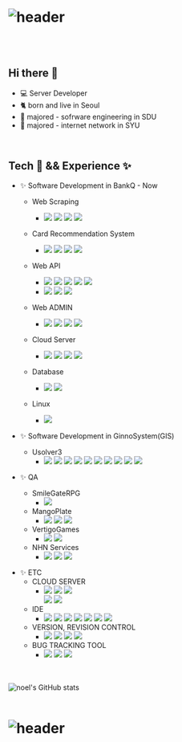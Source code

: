 # ![header](https://capsule-render.vercel.app/api?type=Waving&color=auto&height=200&section=header&text=KIMJUNGYIN&fontSize=40)

<br>
<br>

## Hi there 👋
- 💻 Server Developer
- 🐈 born and live in Seoul
- 🐾 majored - sofrware engineering in SDU
- 🐾 majored - internet network in SYU

<!-- 
[![Gmail Badge](https://img.shields.io/badge/Gmail-d14836?style=flat-square&logo=Gmail&logoColor=white&link=mailto:noelcool0101@gmail.com)](mailto:noelcool0101@gmail.com)  -->

<br>


## Tech 🌿 && Experience ✨

* ✨ Software Development in BankQ - Now
  * Web Scraping
    * <img src="https://img.shields.io/badge/Python-3766AB?style=flat-square&logo=Python&logoColor=white"/> <img src="https://img.shields.io/badge/selenium-43B02A?style=flat-square&logo=selenium&logoColor=white"/> <img src="https://img.shields.io/badge/requests-3776AB?style=flat-square&logo=requests&logoColor=white"/> <img src="https://img.shields.io/badge/BeautifulSoup-3776AB?style=flat-square&logo=BeautifulSoup&logoColor=white"/>
  * Card Recommendation System
    * <img src="https://img.shields.io/badge/Python-3766AB?style=flat-square&logo=Python&logoColor=white"/> <img src="https://img.shields.io/badge/Flask-000000?style=flat-square&logo=Flask&logoColor=white"/> <img src="https://img.shields.io/badge/SQLAlchemy-000000?style=flat-square&logo=SQLAlchemy&logoColor=white"/>  <img src="https://img.shields.io/badge/MySQL-4479A1?style=flat-square&logo=MySQL&logoColor=white"/>
  * Web API
    * <img src="https://img.shields.io/badge/Java-007396?style=flat-square&logo=Java&logoColor=white"/> <img src="https://img.shields.io/badge/Spring Boot-6DB33F?style=flat-square&logo=Spring Boot&logoColor=white"/> <img src="https://img.shields.io/badge/JPA-000000?style=flat-square&logo=JPA&logoColor=white"/> <img src="https://img.shields.io/badge/MyBatis-2C2255?style=flat-square&logo=MyBatis&logoColor=white"/> <img src="https://img.shields.io/badge/MariaD-003545?style=flat-square&logo=MariaDB&logoColor=white"/>
    * <img src="https://img.shields.io/badge/Python-3766AB?style=flat-square&logo=Python&logoColor=white"/> <img src="https://img.shields.io/badge/Sanic-000000?style=flat-square&logo=Sanic&logoColor=white"/> <img src="https://img.shields.io/badge/PyMySQL-{COLOR}?style=flat-square&logo=PyMySQL&logoColor=white"/>
  * Web ADMIN
    * <img src="https://img.shields.io/badge/Java-007396?style=flat-square&logo=Java&logoColor=white"/> <img src="https://img.shields.io/badge/Spring Boot-6DB33F?style=flat-square&logo=Spring Boot&logoColor=white"/> <img src="https://img.shields.io/badge/JPA-000000?style=flat-square&logo=JPA&logoColor=white"/> <img src="https://img.shields.io/badge/Thymeleaf-000000?style=flat-square&logo=Thymeleaf&logoColor=white"/> 

  * Cloud Server
    * <img src="https://img.shields.io/badge/NaverNCloud-03C75A?style=flat-square&logo=Naver&logoColor=white"/> <img src="https://img.shields.io/badge/NaverFinCloud-F37626?style=flat-square&logo=Naver&logoColor=white"/> <img src="https://img.shields.io/badge/Amazon AWS-232F3E?style=flat-square&logo=Amazon AWS&logoColor=white"/> <img src="https://img.shields.io/badge/DidimCloud-232F3E?style=flat-square&logo=DidimCloud&logoColor=white">
  * Database
    *   <img src="https://img.shields.io/badge/MariaD-003545?style=flat-square&logo=MariaDB&logoColor=white"/> <img src="https://img.shields.io/badge/MySQL-4479A1?style=flat-square&logo=MySQL&logoColor=white"/>
  * Linux
    * <img src="https://img.shields.io/badge/CentOS-262577?style=flat-square&logo=CentOS&logoColor=white"/>


* ✨ Software Development in GinnoSystem(GIS)
  * Usolver3
    * <img src="https://img.shields.io/badge/Java-007396?style=flat-square&logo=Java&logoColor=white"/> <img src="https://img.shields.io/badge/Spring-6DB33F?style=flat-square&logo=Spring&logoColor=white"/> <img src="https://img.shields.io/badge/Oracle-F80000?style=flat-square&logo=Oracle&logoColor=white"/> <img src="https://img.shields.io/badge/MySQL-4479A1?style=flat-square&logo=MySQL&logoColor=white"/> <img src="https://img.shields.io/badge/MariaD-003545?style=flat-square&logo=MariaDB&logoColor=white"/> <img src="https://img.shields.io/badge/Tibero-F96F29?style=flat-square&logo=Tibero&logoColor=white"/> <img src="https://img.shields.io/badge/Altibase-1B6AC6?style=flat-square&logo=Altibase&logoColor=white"/> <img src="https://img.shields.io/badge/JavaScript-F7DF1E?style=flat-square&logo=JavaScript&logoColor=white"/> <img src="https://img.shields.io/badge/CSS3-1572B6?style=flat-square&logo=CSS3&logoColor=white"/> <img src="https://img.shields.io/badge/HTML5-E34F26?style=flat-square&logo=HTML5&logoColor=white"/>


* ✨ QA
  * SmileGateRPG
    * <img src="https://img.shields.io/badge/LostArk-000000?style=flat-square&logo=LoskArk&logoColor=white"/>
  * MangoPlate
    * <img src="https://img.shields.io/badge/MangoPlate Web-000000?style=flat-square&logo=MangoPlateWeb&logoColor=white"/> <img src="https://img.shields.io/badge/MangoPlate Android-000000?style=flat-square&logo=MangoPlateAndroid&logoColor=white"/> <img src="https://img.shields.io/badge/MangoPlate iOS-000000?style=flat-square&logo=MangoPlateiOS&logoColor=white"/>
  * VertigoGames
    * <img src="https://img.shields.io/badge/BlackShot-000000?style=flat-square&logo=BlackShot&logoColor=white"/> <img src="https://img.shields.io/badge/War of Zombie-000000?style=flat-square&logo=War of Zombie&logoColor=white"/>
  * NHN Services
    * <img src="https://img.shields.io/badge/WolfTeam-000000?style=flat-square&logo=WolfTeam&logoColor=white"/> <img src="https://img.shields.io/badge/Atlantica-000000?style=flat-square&logo=Atlantica&logoColor=white"/> <img src="https://img.shields.io/badge/PC Rooom Management System-000000?style=flat-square&logo=PC Rooom Management System&logoColor=white"/>

- ✨ ETC
  - CLOUD SERVER
    - <img src="https://img.shields.io/badge/Amazon AWS-232F3E?style=flat-square&logo=Amazon AWS&logoColor=white"/></a>
    <img src="https://img.shields.io/badge/Google Cloud-4285F4?style=flat-square&logo=Google Cloud&logoColor=white"/></a>
    <img src="https://img.shields.io/badge/NaverNCloud-03C75A?style=flat-square&logo=Naver&logoColor=white"/></a><br>
    <img src="https://img.shields.io/badge/NaverFinCloud-F37626?style=flat-square&logo=Naver&logoColor=white"/></a>
    <img src="https://img.shields.io/badge/OracleCloud-F80000?style=flat-square&logo=Oracle&logoColor=white"/></a>
  - IDE
    - <img src="https://img.shields.io/badge/IntelliJ IDEA-000000?style=flat-square&logo=IntelliJ IDEA&logoColor=white"/> <img src="https://img.shields.io/badge/PyCharm-000000?style=flat-square&logo=PyCharm&logoColor=white"/> <img src="https://img.shields.io/badge/Eclipse IDE-2C2255?style=flat-square&logo=Eclipse IDE&logoColor=white"/> <img src="https://img.shields.io/badge/Visual Studio Code-007ACC?style=flat-square&logo=Visual Studio Code&logoColor=white"/> <img src="https://img.shields.io/badge/Apache NetBeans IDE-1B6AC6?style=flat-square&logo=Apache NetBeans IDE&logoColor=white"/> <img src="https://img.shields.io/badge/Jupyter Notebook-F37626?style=flat-square&logo=Jupyter&logoColor=white"/> <img src="https://img.shields.io/badge/Notepad%2B%2B-90E59A?style=flat-square&logo=Notepad%2B%2B&logoColor=white"/>
  - VERSION, REVISION CONTROL
    - <img src="https://img.shields.io/badge/Git-F05032?style=flat-square&logo=Git&logoColor=white"/> <img src="https://img.shields.io/badge/SVN-000000?style=flat-square&logo=SVN&logoColor=white"/> <img src="https://img.shields.io/badge/GitHub-181717?style=flat-square&logo=GitHub&logoColor=white"/> <img src="https://img.shields.io/badge/Tortoise SVN-000000?style=flat-square&logo=Tortoise SVN&logoColor=white"/>
  - BUG TRACKING TOOL
    - <img src="https://img.shields.io/badge/Jira-0052CC?style=flat-square&logo=Jira&logoColor=white"/> <img src="https://img.shields.io/badge/Mantis-00A672?style=flat-square&logo=Mantis&logoColor=white"/> <img src="https://img.shields.io/badge/Redmine-DC382D?style=flat-square&logo=Redmine&logoColor=white"/>

<br>
<br>

<img src="https://github-readme-stats.vercel.app/api?username=noelcool&show_icons=true&theme=graywhite" alt="noel's GitHub stats">

<br>
<br>

# ![header](https://capsule-render.vercel.app/api?type=Waving&color=auto&height=200&section=footer&text=Bye&fontSize=40)

